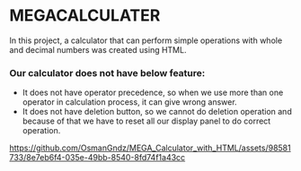 # MEGACALCULATER

In this project, a calculator that can perform simple operations with whole and decimal numbers was created using HTML.

### Our calculator does not have below feature:
- It does not have operator precedence, so when we use more than one operator in calculation process, it can give wrong answer.
- It does not have deletion button, so we cannot do deletion operation and because of that we have to reset all our display panel to do correct operation.

https://github.com/OsmanGndz/MEGA_Calculator_with_HTML/assets/98581733/8e7eb6f4-035e-49bb-8540-8fd74f1a43cc
